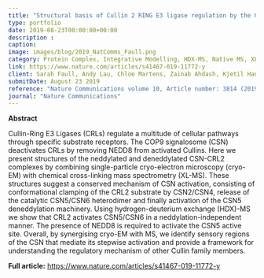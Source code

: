 ```yaml
---
title: "Structural basis of Cullin 2 RING E3 ligase regulation by the COP9 signalosome"
type: portfolio
date: 2019-08-23T00:00:00+00:00
description :
caption:
image: images/blog/2019_NatComms_Faull.png
category: Protein Complex, Integrative Modelling, HDX-MS, Native MS, XL-MS, Cryo-EM
link: https://www.nature.com/articles/s41467-019-11772-y
client: Sarah Faull, Andy Lau, Chloe Martens, Zainab Ahdash, Kjetil Hansen, Hugo Yebenes, Carla Schmidt, Fabienne Beuron, Nora Cronin, Edward Morris, Argyris Politis
submitDate: August 23 2019
reference: "Nature Communications volume 10, Article number: 3814 (2019)"
journal: "Nature Communications"
---
```


**Abstract**

Cullin-Ring E3 Ligases (CRLs) regulate a multitude of cellular pathways through specific substrate receptors. The COP9 signalosome (CSN) deactivates CRLs by removing NEDD8 from activated Cullins. Here we present structures of the neddylated and deneddylated CSN-CRL2 complexes by combining single-particle cryo-electron microscopy (cryo-EM) with chemical cross-linking mass spectrometry (XL-MS). These structures suggest a conserved mechanism of CSN activation, consisting of conformational clamping of the CRL2 substrate by CSN2/CSN4, release of the catalytic CSN5/CSN6 heterodimer and finally activation of the CSN5 deneddylation machinery. Using hydrogen-deuterium exchange (HDX)-MS we show that CRL2 activates CSN5/CSN6 in a neddylation-independent manner. The presence of NEDD8 is required to activate the CSN5 active site. Overall, by synergising cryo-EM with MS, we identify sensory regions of the CSN that mediate its stepwise activation and provide a framework for understanding the regulatory mechanism of other Cullin family members.

**Full article:** https://www.nature.com/articles/s41467-019-11772-y
